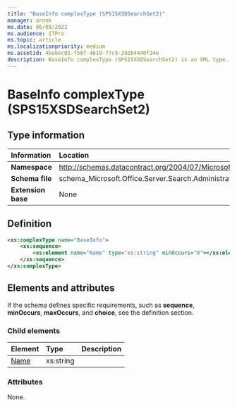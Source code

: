 ```yaml
---
title: "BaseInfo complexType (SPS15XSDSearchSet2)"
manager: arnek
ms.date: 06/09/2022
ms.audience: ITPro
ms.topic: article
ms.localizationpriority: medium
ms.assetid: 4bebec01-f58f-4619-77c9-29264440f24e
description: BaseInfo complexType (SPS15XSDSearchSet2) is an XML type.
---
```


# BaseInfo complexType (SPS15XSDSearchSet2)



## Type information

|Information|Location|
|:-----|:-----|
|**Namespace** <br/> |http://schemas.datacontract.org/2004/07/Microsoft.Office.Server.Search.Administration  <br/> |
|**Schema file** <br/> |schema_Microsoft.Office.Server.Search.Administration.xsd  <br/> |
|**Extension base** <br/> |None  <br/> |

## Definition

```XML
<xs:complexType name="BaseInfo">
    <xs:sequence>
        <xs:element name="Name" type="xs:string" minOccurs="0"></xs:element>
    </xs:sequence>
</xs:complexType>

```

## Elements and attributes

If the schema defines specific requirements, such as **sequence**, **minOccurs**, **maxOccurs**, and **choice**, see the definition section.

### Child elements

|**Element**|**Type**|**Description**|
|:-----|:-----|:-----|
|[Name](name-element-baseinfo-complextypesps15xsdsearchset2.md) <br/> |xs:string  <br/> ||

### Attributes

None.
